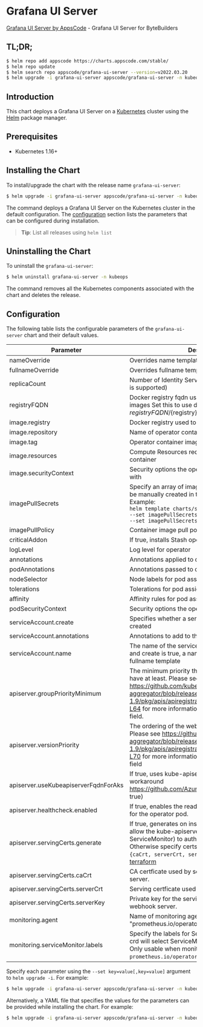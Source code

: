 # Grafana UI Server

[Grafana UI Server by AppsCode](https://github.com/kubeops/ui-server) - Grafana UI Server for ByteBuilders

## TL;DR;

```bash
$ helm repo add appscode https://charts.appscode.com/stable/
$ helm repo update
$ helm search repo appscode/grafana-ui-server --version=v2022.03.20
$ helm upgrade -i grafana-ui-server appscode/grafana-ui-server -n kubeops --create-namespace --version=v2022.03.20
```

## Introduction

This chart deploys a Grafana UI Server on a [Kubernetes](http://kubernetes.io) cluster using the [Helm](https://helm.sh) package manager.

## Prerequisites

- Kubernetes 1.16+

## Installing the Chart

To install/upgrade the chart with the release name `grafana-ui-server`:

```bash
$ helm upgrade -i grafana-ui-server appscode/grafana-ui-server -n kubeops --create-namespace --version=v2022.03.20
```

The command deploys a Grafana UI Server on the Kubernetes cluster in the default configuration. The [configuration](#configuration) section lists the parameters that can be configured during installation.

> **Tip**: List all releases using `helm list`

## Uninstalling the Chart

To uninstall the `grafana-ui-server`:

```bash
$ helm uninstall grafana-ui-server -n kubeops
```

The command removes all the Kubernetes components associated with the chart and deletes the release.

## Configuration

The following table lists the configurable parameters of the `grafana-ui-server` chart and their default values.

|              Parameter               |                                                                                                                                                                           Description                                                                                                                                                                           |            Default             |
|--------------------------------------|-----------------------------------------------------------------------------------------------------------------------------------------------------------------------------------------------------------------------------------------------------------------------------------------------------------------------------------------------------------------|--------------------------------|
| nameOverride                         | Overrides name template                                                                                                                                                                                                                                                                                                                                         | <code>""</code>                |
| fullnameOverride                     | Overrides fullname template                                                                                                                                                                                                                                                                                                                                     | <code>""</code>                |
| replicaCount                         | Number of Identity Server replicas to create (only 1 is supported)                                                                                                                                                                                                                                                                                              | <code>1</code>                 |
| registryFQDN                         | Docker registry fqdn used to pull KubeDB related images Set this to use docker registry hosted at ${registryFQDN}/${registry}/${image}                                                                                                                                                                                                                          | <code>""</code>                |
| image.registry                       | Docker registry used to pull operator image                                                                                                                                                                                                                                                                                                                     | <code>appscode</code>          |
| image.repository                     | Name of operator container image                                                                                                                                                                                                                                                                                                                                | <code>grafana-tools</code>     |
| image.tag                            | Operator container image tag                                                                                                                                                                                                                                                                                                                                    | <code>v0.0.1</code>            |
| image.resources                      | Compute Resources required by the operator container                                                                                                                                                                                                                                                                                                            | <code>{}</code>                |
| image.securityContext                | Security options the operator container should run with                                                                                                                                                                                                                                                                                                         | <code>{}</code>                |
| imagePullSecrets                     | Specify an array of imagePullSecrets. Secrets must be manually created in the namespace. <br> Example: <br> `helm template charts/stash \` <br> `--set imagePullSecrets[0].name=sec0 \` <br> `--set imagePullSecrets[1].name=sec1`                                                                                                                              | <code>[]</code>                |
| imagePullPolicy                      | Container image pull policy                                                                                                                                                                                                                                                                                                                                     | <code>IfNotPresent</code>      |
| criticalAddon                        | If true, installs Stash operator as critical addon                                                                                                                                                                                                                                                                                                              | <code>false</code>             |
| logLevel                             | Log level for operator                                                                                                                                                                                                                                                                                                                                          | <code>3</code>                 |
| annotations                          | Annotations applied to operator deployment                                                                                                                                                                                                                                                                                                                      | <code>{}</code>                |
| podAnnotations                       | Annotations passed to operator pod(s).                                                                                                                                                                                                                                                                                                                          | <code>{}</code>                |
| nodeSelector                         | Node labels for pod assignment                                                                                                                                                                                                                                                                                                                                  | <code>{}</code>                |
| tolerations                          | Tolerations for pod assignment                                                                                                                                                                                                                                                                                                                                  | <code>[]</code>                |
| affinity                             | Affinity rules for pod assignment                                                                                                                                                                                                                                                                                                                               | <code>{}</code>                |
| podSecurityContext                   | Security options the operator pod should run with.                                                                                                                                                                                                                                                                                                              | <code>{"fsGroup":65535}</code> |
| serviceAccount.create                | Specifies whether a service account should be created                                                                                                                                                                                                                                                                                                           | <code>true</code>              |
| serviceAccount.annotations           | Annotations to add to the service account                                                                                                                                                                                                                                                                                                                       | <code>{}</code>                |
| serviceAccount.name                  | The name of the service account to use. If not set and create is true, a name is generated using the fullname template                                                                                                                                                                                                                                          | <code></code>                  |
| apiserver.groupPriorityMinimum       | The minimum priority the webhook api group should have at least. Please see https://github.com/kubernetes/kube-aggregator/blob/release-1.9/pkg/apis/apiregistration/v1beta1/types.go#L58-L64 for more information on proper values of this field.                                                                                                               | <code>10000</code>             |
| apiserver.versionPriority            | The ordering of the webhook api inside of the group. Please see https://github.com/kubernetes/kube-aggregator/blob/release-1.9/pkg/apis/apiregistration/v1beta1/types.go#L66-L70 for more information on proper values of this field                                                                                                                            | <code>15</code>                |
| apiserver.useKubeapiserverFqdnForAks | If true, uses kube-apiserver FQDN for AKS cluster to workaround https://github.com/Azure/AKS/issues/522 (default true)                                                                                                                                                                                                                                          | <code>true</code>              |
| apiserver.healthcheck.enabled        | If true, enables the readiness and liveliness probes for the operator pod.                                                                                                                                                                                                                                                                                      | <code>false</code>             |
| apiserver.servingCerts.generate      | If true, generates on install/upgrade the certs that allow the kube-apiserver (and potentially ServiceMonitor) to authenticate operators pods. Otherwise specify certs in `apiserver.servingCerts.{caCrt, serverCrt, serverKey}`. See also: [example terraform](https://github.com/kubeops/installer/blob/master/charts/grafana-ui-server/example-terraform.tf) | <code>true</code>              |
| apiserver.servingCerts.caCrt         | CA certficate used by serving certificate of webhook server.                                                                                                                                                                                                                                                                                                    | <code>""</code>                |
| apiserver.servingCerts.serverCrt     | Serving certficate used by webhook server.                                                                                                                                                                                                                                                                                                                      | <code>""</code>                |
| apiserver.servingCerts.serverKey     | Private key for the serving certificate used by webhook server.                                                                                                                                                                                                                                                                                                 | <code>""</code>                |
| monitoring.agent                     | Name of monitoring agent (one of "prometheus.io", "prometheus.io/operator", "prometheus.io/builtin")                                                                                                                                                                                                                                                            | <code>""</code>                |
| monitoring.serviceMonitor.labels     | Specify the labels for ServiceMonitor. Prometheus crd will select ServiceMonitor using these labels. Only usable when monitoring agent is `prometheus.io/operator`.                                                                                                                                                                                             | <code>{}</code>                |


Specify each parameter using the `--set key=value[,key=value]` argument to `helm upgrade -i`. For example:

```bash
$ helm upgrade -i grafana-ui-server appscode/grafana-ui-server -n kubeops --create-namespace --version=v2022.03.20 --set replicaCount=1
```

Alternatively, a YAML file that specifies the values for the parameters can be provided while
installing the chart. For example:

```bash
$ helm upgrade -i grafana-ui-server appscode/grafana-ui-server -n kubeops --create-namespace --version=v2022.03.20 --values values.yaml
```
